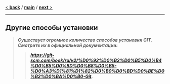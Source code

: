 [< **back**](/Content/Установка%20в%20Windows.md) / [**main**](/readme.md) / [**next** >](/Content/Установка%20GIT.md)
___
Другие способы установки
---
>***Существует огромное количество способов установки GIT. Смотрите их в официальной документации:***
>> ***https://git-scm.com/book/ru/v2/%D0%92%D0%B2%D0%B5%D0%B4%D0%B5%D0%BD%D0%B8%D0%B5-%D0%A3%D1%81%D1%82%D0%B0%D0%BD%D0%BE%D0%B2%D0%BA%D0%B0-Git.***